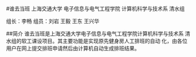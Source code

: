 #谁去当班
上海交通大学 电子信息与电气工程学院 计算机科学与技术系 清水组

组长：李畅
组员：刘岩
	  王毅
	  王东
	  王兴华

##简介
谁去当班是上海交通大学电子信息与电气工程学院计算机科学与技术系
清水组的软工课设项目。其主要功能是实现原先健身房人工排班的自动
化，由各位用户在网上提交排班申请然后由计算机自动生成排班结果。
